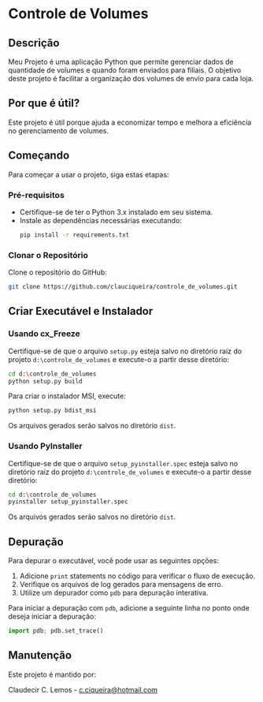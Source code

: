 # Controle de Volumes

## Descrição

Meu Projeto é uma aplicação Python que permite gerenciar dados de quantidade de volumes e quando foram enviados para filiais. O objetivo deste projeto é facilitar a organização dos volumes de envio para cada loja.

## Por que é útil?

Este projeto é útil porque ajuda a economizar tempo e melhora a eficiência no gerenciamento de volumes.

## Começando

Para começar a usar o projeto, siga estas etapas:

### Pré-requisitos

- Certifique-se de ter o Python 3.x instalado em seu sistema.
- Instale as dependências necessárias executando:
  ```bash
  pip install -r requirements.txt
  ```

### Clonar o Repositório

Clone o repositório do GitHub:

```bash
git clone https://github.com/clauciqueira/controle_de_volumes.git
```

## Criar Executável e Instalador

### Usando cx_Freeze

Certifique-se de que o arquivo `setup.py` esteja salvo no diretório raiz do projeto `d:\controle_de_volumes` e execute-o a partir desse diretório:

```bash
cd d:\controle_de_volumes
python setup.py build
```

Para criar o instalador MSI, execute:

```bash
python setup.py bdist_msi
```

Os arquivos gerados serão salvos no diretório `dist`.

### Usando PyInstaller

Certifique-se de que o arquivo `setup_pyinstaller.spec` esteja salvo no diretório raiz do projeto `d:\controle_de_volumes` e execute-o a partir desse diretório:

```bash
cd d:\controle_de_volumes
pyinstaller setup_pyinstaller.spec
```

Os arquivos gerados serão salvos no diretório `dist`.

## Depuração

Para depurar o executável, você pode usar as seguintes opções:

1. Adicione `print` statements no código para verificar o fluxo de execução.
2. Verifique os arquivos de log gerados para mensagens de erro.
3. Utilize um depurador como `pdb` para depuração interativa.

Para iniciar a depuração com `pdb`, adicione a seguinte linha no ponto onde deseja iniciar a depuração:

```python
import pdb; pdb.set_trace()
```

## Manutenção

Este projeto é mantido por:

Claudecir C. Lemos - c.ciqueira@hotmail.com
